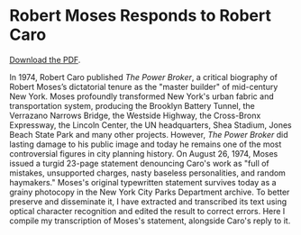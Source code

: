 # Robert Moses Responds to Robert Caro

[Download the PDF](https://geoffboeing.com/publications/robert-moses-replies-caro/).

In 1974, Robert Caro published *The Power Broker*, a critical biography of Robert Moses’s dictatorial tenure as the "master builder" of mid-century New York. Moses profoundly transformed New York's urban fabric and transportation system, producing the Brooklyn Battery Tunnel, the Verrazano Narrows Bridge, the Westside Highway, the Cross-Bronx Expressway, the Lincoln Center, the UN headquarters, Shea Stadium, Jones Beach State Park and many other projects. However, *The Power Broker* did lasting damage to his public image and today he remains one of the most controversial figures in city planning history. On August 26, 1974, Moses issued a turgid 23-page statement denouncing Caro's work as "full of mistakes, unsupported charges, nasty baseless personalities, and random haymakers." Moses's original typewritten statement survives today as a grainy photocopy in the New York City Parks Department archive. To better preserve and disseminate it, I have extracted and transcribed its text using optical character recognition and edited the result to correct errors. Here I compile my transcription of Moses's statement, alongside Caro's reply to it.
